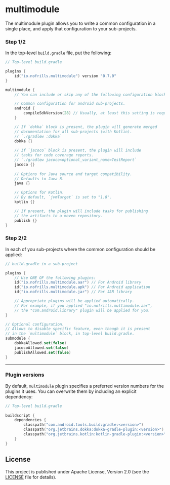 # multimodule

The multimodule plugin allows you to write a common configuration in a single place,
and apply that configuration to your sub-projects.

### Step 1/2
In the top-level `build.gradle` file, put the following:

```kotlin
// Top-level build.gradle

plugins {
    id("io.nofrills.multimodule") version "0.7.0"
}

multimodule {
    // You can include or skip any of the following configuration blocks.

    // Common configuration for android sub-projects.
    android {
        compileSdkVersion(28) // Usually, at least this setting is required    
    }

    // If `dokka` block is present, the plugin will generate merged
    // documentation for all sub-projects (with Kotlin).
    // `./gradlew :dokka`
    dokka {}
    
    // If `jacoco` block is present, the plugin will include
    // tasks for code coverage reports.
    // `./gradlew jacoco<optional_variant_name>TestReport`
    jacoco {}
    
    // Options for Java source and target compatibility.
    // Defaults to Java 8.
    java {}

    // Options for Kotlin.
    // By default, `jvmTarget` is set to "1.8".
    kotlin {}

    // If present, the plugin will include tasks for publishing
    // the artifacts to a maven repository. 
    publish {}
}
```

### Step 2/2 
In each of you sub-projects where the common configuration should be applied:

```kotlin
// build.gradle in a sub-project

plugins {
    // Use ONE OF the following plugins:
    id("io.nofrills.multimodule.aar") // For Android library
    id("io.nofrills.multimodule.apk") // For Android application
    id("io.nofrills.multimodule.jar") // For JAR library

    // Appropriate plugins will be applied automatically.
    // For example, if you applied "io.nofrills.multimodule.aar",
    // the "com.android.library" plugin will be applied for you.
}

// Optional configuration.
// Allows to disable specific feature, even though it is present
// in the `multimodule` block, in top-level build.gradle.
submodule {
    dokkaAllowed.set(false) 
    jacocoAllowed.set(false)
    publishAllowed.set(false)
}
```

---------
### Plugin versions

By default, `multimodule` plugin specifies a preferred version numbers for the plugins it uses.
You can overwrite them by including an explicit dependency:

```kotlin
// Top-level build.gradle
 
buildscript {
    dependencies {
        classpath("com.android.tools.build:gradle:<version>")
        classpath("org.jetbrains.dokka:dokka-gradle-plugin:<version>")
        classpath("org.jetbrains.kotlin:kotlin-gradle-plugin:<version>")
    }
}
```

## License

This project is published under Apache License, Version 2.0 (see the [LICENSE](LICENSE) file for details).
